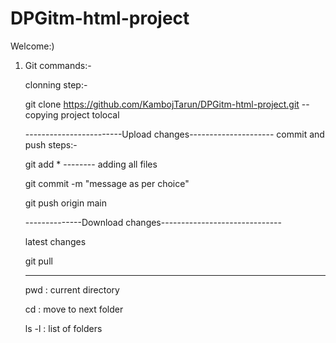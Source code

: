 # DPGitm-html-project

Welcome:)
1.	Git commands:-

	clonning step:-
	
	git clone https://github.com/KambojTarun/DPGitm-html-project.git -- copying project tolocal 
	
	
	------------------------Upload changes---------------------
	commit and push steps:-
	
	git add * --------  adding all files
	
	git commit -m "message as per choice"
	
	git push origin main
	
	
	--------------Download changes------------------------------
	
	latest changes
	
	git pull
	
	
	-----------------------------
	
	pwd : current directory
	
	cd : move to next folder
	
	ls -l : list of folders
